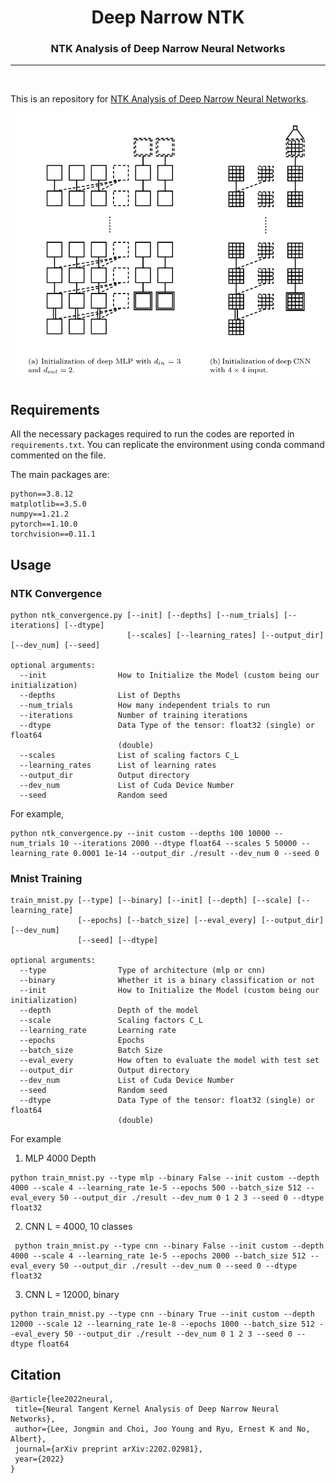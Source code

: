 <h1 align="center"><b>Deep Narrow NTK</b></h1>
<h3 align="center"><b>NTK Analysis of Deep Narrow Neural Networks</b></h1>
<p align="center">
</p> 
 
--------------

<br>

This is an repository for [NTK Analysis of Deep Narrow Neural Networks](https://arxiv.org/abs/2202.02981).

<p align="center">
<img src="thumbnail.png" width="490" height="430">

## Requirements
All the necessary packages required to run the codes are reported in `requirements.txt`. You can replicate the environment using conda command commented on the file.
  
The main packages are:

```
python==3.8.12
matplotlib==3.5.0
numpy==1.21.2
pytorch==1.10.0
torchvision==0.11.1
```
  

## Usage
### NTK Convergence
  
```
python ntk_convergence.py [--init] [--depths] [--num_trials] [--iterations] [--dtype] 
                          [--scales] [--learning_rates] [--output_dir] [--dev_num] [--seed]

optional arguments:
  --init                How to Initialize the Model (custom being our initialization)
  --depths              List of Depths
  --num_trials          How many independent trials to run
  --iterations          Number of training iterations
  --dtype               Data Type of the tensor: float32 (single) or float64
                        (double)
  --scales              List of scaling factors C_L
  --learning_rates      List of learning rates
  --output_dir          Output directory
  --dev_num             List of Cuda Device Number
  --seed                Random seed
```
  
For example,
  
```
python ntk_convergence.py --init custom --depths 100 10000 --num_trials 10 --iterations 2000 --dtype float64 --scales 5 50000 --learning_rate 0.0001 1e-14 --output_dir ./result --dev_num 0 --seed 0
```

### Mnist Training
  
```
train_mnist.py [--type] [--binary] [--init] [--depth] [--scale] [--learning_rate] 
               [--epochs] [--batch_size] [--eval_every] [--output_dir] [--dev_num] 
               [--seed] [--dtype]

optional arguments:
  --type                Type of architecture (mlp or cnn)
  --binary              Whether it is a binary classification or not
  --init                How to Initialize the Model (custom being our initialization)
  --depth               Depth of the model
  --scale               Scaling factors C_L
  --learning_rate       Learning rate
  --epochs              Epochs
  --batch_size          Batch Size
  --eval_every          How often to evaluate the model with test set
  --output_dir          Output directory
  --dev_num             List of Cuda Device Number
  --seed                Random seed
  --dtype               Data Type of the tensor: float32 (single) or float64
                        (double)
```
 
 For example
 1) MLP 4000 Depth
 ```
 python train_mnist.py --type mlp --binary False --init custom --depth 4000 --scale 4 --learning_rate 1e-5 --epochs 500 --batch_size 512 --eval_every 50 --output_dir ./result --dev_num 0 1 2 3 --seed 0 --dtype float32
 ```
 
 2) CNN L = 4000, 10 classes
```
 python train_mnist.py --type cnn --binary False --init custom --depth 4000 --scale 4 --learning_rate 1e-5 --epochs 2000 --batch_size 512 --eval_every 50 --output_dir ./result --dev_num 0 --seed 0 --dtype float32
```
 
 3) CNN L = 12000, binary
 ```
 python train_mnist.py --type cnn --binary True --init custom --depth 12000 --scale 12 --learning_rate 1e-8 --epochs 1000 --batch_size 512 --eval_every 50 --output_dir ./result --dev_num 0 1 2 3 --seed 0 --dtype float64
```
 
 ## Citation
 
 ```
 @article{lee2022neural,
  title={Neural Tangent Kernel Analysis of Deep Narrow Neural Networks},
  author={Lee, Jongmin and Choi, Joo Young and Ryu, Ernest K and No, Albert},
  journal={arXiv preprint arXiv:2202.02981},
  year={2022}
}
```
